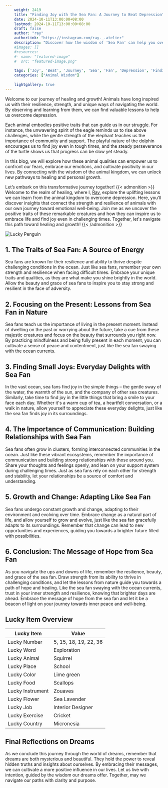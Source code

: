 ```yaml
---
    weight: 2419
    title: "Finding Joy with the Sea Fan: A Journey to Beat Depression"  # Assuming 'title' column exists
    date: 2024-10-11T13:00:00+08:00
    lastmod: 2024-10-11T13:00:00+08:00
    draft: false
    author: "ray"
    authorLink: "https://instagram.com/ray._.atelier"
    description: "Discover how the wisdom of 'Sea Fan' can help you overcome depression and find joy in your life journey."
    #images: []
    #resources:
    #- name: "featured-image"
    #  src: "featured-image.png"
    
    tags: ['Joy', 'Beat', 'Journey', 'Sea', 'Fan', 'Depression', 'Finding']
    categories: ["Animal Wisdom"]
    
    lightgallery: true
---
```

    
Welcome to our journey of healing and growth! Animals have long inspired us with their resilience, strength, and unique ways of navigating the world. By observing and learning from them, we can find valuable lessons to help us overcome depression.

Each animal embodies positive traits that can guide us in our struggle. For instance, the unwavering spirit of the eagle reminds us to rise above challenges, while the gentle strength of the elephant teaches us the importance of community and support. The playful nature of the dolphin encourages us to find joy even in tough times, and the steady perseverance of the turtle shows us that progress can be slow yet steady.

In this blog, we will explore how these animal qualities can empower us to confront our fears, embrace our emotions, and cultivate positivity in our lives. By connecting with the wisdom of the animal kingdom, we can unlock new pathways to healing and personal growth.

Let’s embark on this transformative journey together!
{{< admonition >}}
Welcome to the realm of healing, where I, [Ray](https://instagram.com/ray._.atelier), explore the uplifting lessons we can learn from the animal kingdom to overcome depression. Here, you’ll discover insights that connect the strength and resilience of animals with our own journey toward emotional well-being. Join me as we uncover the positive traits of these remarkable creatures and how they can inspire us to embrace life and find joy even in challenging times. Together, let's navigate this path toward healing and growth!
{{< /admonition >}}

![Lucky Penguin](https://cdn.pixabay.com/photo/2024/09/07/02/34/penguins-9028827_1280.jpg "Lucky Penguin")

## 1. The Traits of Sea Fan: A Source of Energy
Sea fans are known for their resilience and ability to thrive despite challenging conditions in the ocean. Just like sea fans, remember your own strength and resilience when facing difficult times. Embrace your unique traits and qualities, as they are what make you shine brightly in the world. Allow the beauty and grace of sea fans to inspire you to stay strong and resilient in the face of adversity.

## 2. Focusing on the Present: Lessons from Sea Fan in Nature
Sea fans teach us the importance of living in the present moment. Instead of dwelling on the past or worrying about the future, take a cue from these majestic creatures and focus on the beauty that surrounds you right now. By practicing mindfulness and being fully present in each moment, you can cultivate a sense of peace and contentment, just like the sea fan swaying with the ocean currents.

## 3. Finding Small Joys: Everyday Delights with Sea Fan
In the vast ocean, sea fans find joy in the simple things – the gentle sway of the water, the warmth of the sun, and the company of other sea creatures. Similarly, take time to find joy in the little things that bring a smile to your face each day. Whether it's a warm cup of tea, a heartfelt conversation, or a walk in nature, allow yourself to appreciate these everyday delights, just like the sea fan finds joy in its surroundings.

## 4. The Importance of Communication: Building Relationships with Sea Fan
Sea fans often grow in clusters, forming interconnected communities in the ocean. Just like these vibrant ecosystems, remember the importance of communication and building strong relationships with those around you. Share your thoughts and feelings openly, and lean on your support system during challenging times. Just as sea fans rely on each other for strength and stability, let your relationships be a source of comfort and understanding.

## 5. Growth and Change: Adapting Like Sea Fan
Sea fans undergo constant growth and change, adapting to their environment and evolving over time. Embrace change as a natural part of life, and allow yourself to grow and evolve, just like the sea fan gracefully adapts to its surroundings. Remember that change can lead to new opportunities and experiences, guiding you towards a brighter future filled with possibilities.

## 6. Conclusion: The Message of Hope from Sea Fan
As you navigate the ups and downs of life, remember the resilience, beauty, and grace of the sea fan. Draw strength from its ability to thrive in challenging conditions, and let the lessons from nature guide you towards a path of hope and healing. Like the sea fan swaying with the ocean currents, trust in your inner strength and resilience, knowing that brighter days are ahead. Embrace the message of hope from the sea fan and let it be a beacon of light on your journey towards inner peace and well-being.


## Lucky Item Overview
| Lucky Item          | Value              |
|---------------|--------------------|
| Lucky Number        | 5, 15, 18, 19, 22, 36  |
| Lucky Word          | Exploration |
| Lucky Animal        | Squirrel |
| Lucky Place         | School     |
| Lucky Color         | Lime green     |
| Lucky Food          | Scallops      |
| Lucky Instrument    | Zouaves |
| Lucky Flower        | Sea Lavender    |
| Lucky Job           | Interior Designer       |
| Lucky Exercise      | Cricket  |
| Lucky Country       | Micronesia    |


##  Final Reflections on Dreams

As we conclude this journey through the world of dreams, remember that dreams are both mysterious and beautiful. They hold the power to reveal hidden truths and insights about ourselves. By embracing their messages, we can cultivate a more positive influence in our lives. Let us live with intention, guided by the wisdom our dreams offer. Together, may we navigate our paths with clarity and purpose.
